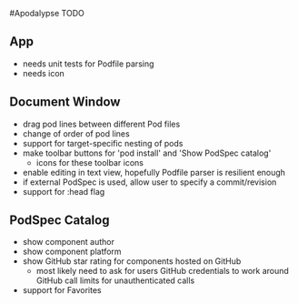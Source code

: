 #Apodalypse TODO

## App
* needs unit tests for Podfile parsing
* needs icon

## Document Window
* drag pod lines between different Pod files
* change of order of pod lines
* support for target-specific nesting of pods
* make toolbar buttons for 'pod install' and 'Show PodSpec catalog' 
	* icons for these toolbar icons
* enable editing in text view, hopefully Podfile parser is resilient enough
* if external PodSpec is used, allow user to specify a commit/revision
* support for :head flag

## PodSpec Catalog
* show component author
* show component platform
* show GitHub star rating for components hosted on GitHub
	* most likely need to ask for users GitHub credentials to work around GitHub call limits for unauthenticated calls
* support for Favorites